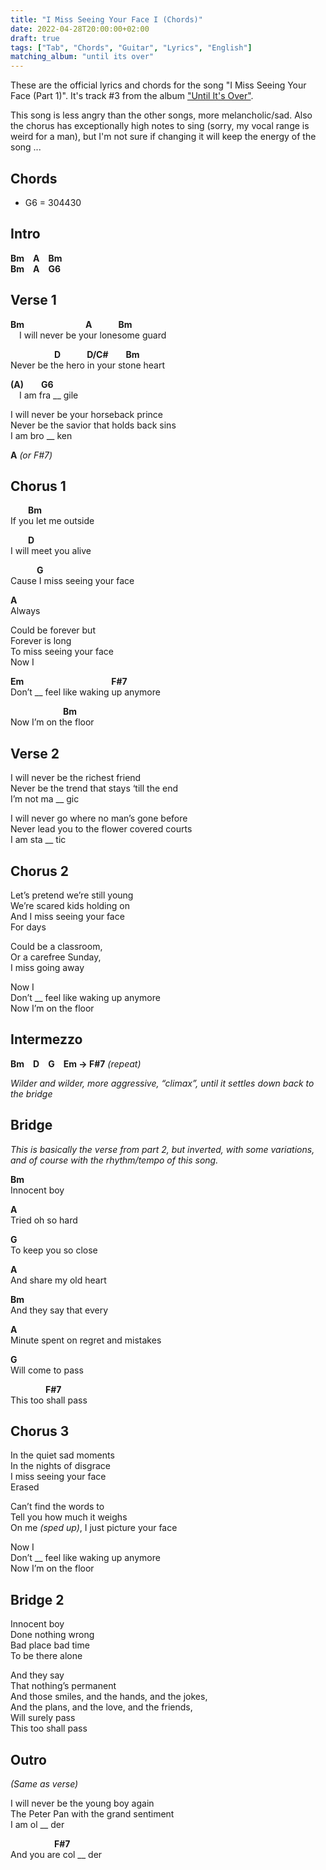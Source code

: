 ```yaml
---
title: "I Miss Seeing Your Face I (Chords)"
date: 2022-04-28T20:00:00+02:00
draft: true
tags: ["Tab", "Chords", "Guitar", "Lyrics", "English"]
matching_album: "until its over"
---
```


These are the official lyrics and chords for the song "I Miss Seeing Your Face (Part 1)". It's track #3 from the album ["Until It's Over"](/albums/until-its-over).

This song is less angry than the other songs, more melancholic/sad. Also the chorus has exceptionally high notes to sing (sorry, my vocal range is weird for a man), but I'm not sure if changing it will keep the energy of the song ... 

## Chords
* G6 = 304430

## Intro
**Bm**&emsp;**A**&emsp;**Bm**  
**Bm**&emsp;**A**&emsp;**G6**

## Verse 1
**Bm**&emsp;&emsp;&emsp;&emsp;&emsp;&emsp;&emsp;**A**&emsp;&emsp;&emsp;**Bm**  
&emsp;I will never be your lonesome guard

&emsp;&emsp;&emsp;&emsp;&emsp;**D**&emsp;&emsp;&emsp;**D/C#**&emsp;&emsp;**Bm**  
Never be the hero in your stone heart

**(A)**&emsp;&emsp;**G6**  
&emsp;I am fra __ gile

I will never be your horseback prince  
Never be the savior that holds back sins  
I am bro __ ken

**A** _(or F#7)_

## Chorus 1
&emsp;&emsp;**Bm**  
If you let me outside

&emsp;&emsp;**D**  
I will meet you alive

&emsp;&emsp;&emsp;**G**  
Cause I miss seeing your face

**A**  
Always

Could be forever but  
Forever is long  
To miss seeing your face  
Now I  

**Em**&emsp;&emsp;&emsp;&emsp;&emsp;&emsp;&emsp;&emsp;&emsp;&emsp;**F#7**  
Don’t __ feel like waking up anymore

&emsp;&emsp;&emsp;&emsp;&emsp;&emsp;**Bm**  
Now I’m on the floor

## Verse 2
I will never be the richest friend  
Never be the trend that stays ‘till the end  
I’m not ma __ gic  

I will never go where no man’s gone before  
Never lead you to the flower covered courts  
I am sta __ tic  

## Chorus 2
Let’s pretend we’re still young  
We’re scared kids holding on  
And I miss seeing your face  
For days

Could be a classroom,   
Or a carefree Sunday,  
I miss going away  

Now I  
Don’t __ feel like waking up anymore  
Now I’m on the floor

## Intermezzo
**Bm**&emsp;**D**&emsp;**G**&emsp;**Em -> F#7** _(repeat)_

_Wilder and wilder, more aggressive, “climax”, until it settles down back to the bridge_

## Bridge
_This is basically the verse from part 2, but inverted, with some variations, and of course with the rhythm/tempo of this song._

**Bm**  
Innocent boy

**A**  
Tried oh so hard

**G**  
To keep you so close

**A**  
And share my old heart

**Bm**  
And they say that every 

**A**  
Minute spent on regret and mistakes 

**G**  
Will come to pass

&emsp;&emsp;&emsp;&emsp;**F#7**  
This too shall pass

## Chorus 3
In the quiet sad moments  
In the nights of disgrace  
I miss seeing your face  
Erased

Can’t find the words to  
Tell you how much it weighs  
On me _(sped up)_, I just picture your face

Now I  
Don’t __ feel like waking up anymore  
Now I’m on the floor

## Bridge 2
Innocent boy  
Done nothing wrong  
Bad place bad time  
To be there alone

And they say  
That nothing’s permanent  
And those smiles, and the hands, and the jokes,  
And the plans, and the love, and the friends,  
Will surely pass  
This too shall pass

## Outro
_(Same as verse)_

I will never be the young boy again  
The Peter Pan with the grand sentiment  
I am ol __ der  

&emsp;&emsp;&emsp;&emsp;&emsp;**F#7**  
And you are col __ der
